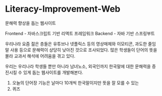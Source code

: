 # Literacy-Improvement-Web
문해력 향상을 돕는 웹사이트

Frontend - 자바스크립트 기반 리액트 프레임워크
Backend - 자바 기반 스프링부트

우리나라 요즘 젊은 층들은 유튜브나 넷플릭스 등의 영상매체와
이모티콘, 과도한 줄임말 사용 등으로 문해력이 상당히 낮아진 것으로 조사되었다.
많은 학생들이 단어의 뜻을 몰라 교과서 해석에 어려움을 겪고 있다.

우리는 우리나라 학생들 뿐만 아니라 남녀노소, 외국인까지
한국말에 대한 문해력을 증진시킬 수 있게 돕는 웹사이트를 개발해본다.

1. 오늘의 단어장 기능은 날마다 10개씩 한국말이지만 뜻을 잘 모를 수 있는
2. 퀴즈